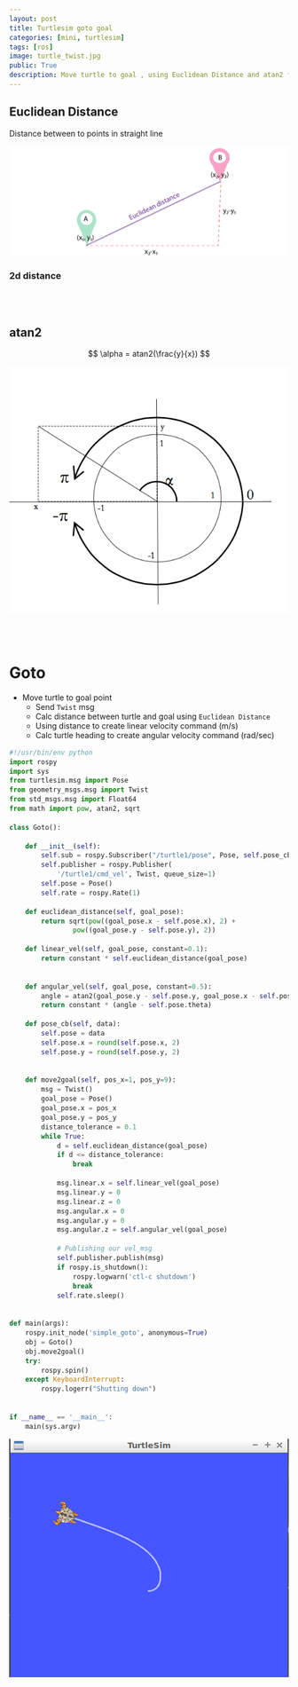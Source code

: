 ```yaml
---
layout: post
title: Turtlesim goto goal
categories: [mini, turtlesim]
tags: [ros]
image: turtle_twist.jpg
public: True
description: Move turtle to goal , using Euclidean Distance and atan2 function, send Twist msg and subscribe to pose callback
---
```

<style>
img[src*='#size1'] {
    width: 400px;
    height: 200px;
}
</style>
## Euclidean Distance
Distance between to points in straight line

![](/images/2019-12-07-08-37-10.png#size1)

### 2d distance


&nbsp;  
&nbsp;  
## atan2

$$
\alpha = atan2(\frac{y}{x})
$$

![](/images/2019-12-07-08-57-58.png#size1)

&nbsp;  
&nbsp;  
# Goto
- Move turtle to goal point
  - Send `Twist` msg
  - Calc distance between turtle and goal using `Euclidean Distance`
  - Using distance to create linear velocity command (m/s)
  - Calc turtle heading to create angular velocity command (rad/sec)

```python
#!/usr/bin/env python
import rospy
import sys
from turtlesim.msg import Pose
from geometry_msgs.msg import Twist
from std_msgs.msg import Float64
from math import pow, atan2, sqrt

class Goto():

    def __init__(self):
        self.sub = rospy.Subscriber("/turtle1/pose", Pose, self.pose_cb)
        self.publisher = rospy.Publisher(
            '/turtle1/cmd_vel', Twist, queue_size=1)
        self.pose = Pose()
        self.rate = rospy.Rate(1)

    def euclidean_distance(self, goal_pose):
        return sqrt(pow((goal_pose.x - self.pose.x), 2) +
                pow((goal_pose.y - self.pose.y), 2))

    def linear_vel(self, goal_pose, constant=0.1):
        return constant * self.euclidean_distance(goal_pose)


    def angular_vel(self, goal_pose, constant=0.5):
        angle = atan2(goal_pose.y - self.pose.y, goal_pose.x - self.pose.x)
        return constant * (angle - self.pose.theta)

    def pose_cb(self, data):
        self.pose = data
        self.pose.x = round(self.pose.x, 2)
        self.pose.y = round(self.pose.y, 2)
        

    def move2goal(self, pos_x=1, pos_y=9):
        msg = Twist()
        goal_pose = Pose()
        goal_pose.x = pos_x
        goal_pose.y = pos_y
        distance_tolerance = 0.1
        while True:
            d = self.euclidean_distance(goal_pose)
            if d <= distance_tolerance:
                break

            msg.linear.x = self.linear_vel(goal_pose)
            msg.linear.y = 0
            msg.linear.z = 0
            msg.angular.x = 0
            msg.angular.y = 0
            msg.angular.z = self.angular_vel(goal_pose)

            # Publishing our vel_msg
            self.publisher.publish(msg)
            if rospy.is_shutdown():
                rospy.logwarn('ctl-c shutdown')
                break
            self.rate.sleep()


def main(args):
    rospy.init_node('simple_goto', anonymous=True)
    obj = Goto()
    obj.move2goal()
    try:
        rospy.spin()
    except KeyboardInterrupt:
        rospy.logerr("Shutting down")


if __name__ == '__main__':
    main(sys.argv)

```

![](/images/2019-12-07-09-22-11.png)